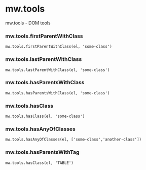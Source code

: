 # mw.tools

mw.tools - DOM tools





### mw.tools.firstParentWithClass
	
	mw.tools.firstParentWithClass(el, 'some-class')
	
	
### mw.tools.lastParentWithClass
	
	mw.tools.lastParentWithClass(el, 'some-class')

	
### mw.tools.hasParentsWithClass
	
	mw.tools.hasParentsWithClass(el, 'some-class')
	
	
### mw.tools.hasClass
	
	mw.tools.hasClass(el, 'some-class')
	
 
### mw.tools.hasAnyOfClasses
	
	mw.tools.hasAnyOfClasses(el, ['some-class','another-class'])


 



### mw.tools.hasParentsWithTag
	
	mw.tools.hasClass(el, 'TABLE')
	


 